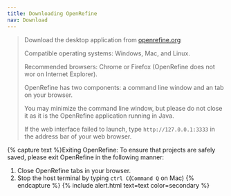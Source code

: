 ```yaml
---
title: Downloading OpenRefine
nav: Download
---
```


> Download the desktop application from [openrefine.org](https://openrefine.org)
>
> Compatible operating systems: Windows, Mac, and Linux.
>
> Recommended browsers: Chrome or Firefox (OpenRefine does not wor on Internet Explorer).
>
> OpenRefine has two components: a command line window and an tab on your browser.
>
> You may minimize the command line window, but please do not close it as it is the OpenRefine application running in Java.
>
> If the web interface failed to launch, type `http://127.0.0.1:3333` in the address bar of your web browser.




{% capture text %}Exiting OpenRefine:
To ensure that projects are safely saved, please exit OpenRefine in the following manner:
1. Close OpenRefine tabs in your browser.
2. Stop the host terminal by typing `ctrl C`(`Command Q` on Mac)
{% endcapture %}
{% include alert.html text=text color=secondary %}

